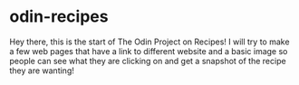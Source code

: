 # odin-recipes
Hey there, this is the start of The Odin Project on Recipes! I will try to 
make a few web pages that have a link to different website and a basic 
image so people can see what they are clicking on and get a snapshot of 
the recipe they are wanting!
